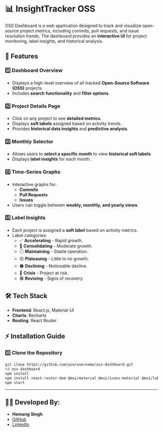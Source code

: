 # 📊 **InsightTracker OSS**

OSS Dashboard is a web application designed to track and visualize open-source project metrics, including commits, pull requests, and issue resolution trends. The dashboard provides an **interactive UI** for project monitoring, label insights, and historical analysis.

## 🚀 Features

### **1️⃣ Dashboard Overview**
- Displays a high-level overview of all tracked **Open-Source Software (OSS)** projects.
- Includes **search functionality** and **filter options**.

### **2️⃣ Project Details Page**
- Click on any project to see **detailed metrics**.
- Displays **soft labels** assigned based on activity trends.
- Provides **historical data insights** and **predictive analysis**.

### **3️⃣ Monthly Selector**
- Allows users to **select a specific month** to view **historical soft labels**.
- Displays **label insights** for each month.

### **4️⃣ Time-Series Graphs**
- Interactive graphs for:
  - **Commits**
  - **Pull Requests**
  - **Issues**
- Users can toggle between **weekly, monthly, and yearly views**.

### **5️⃣ Label Insights**
- Each project is assigned a **soft label** based on activity metrics.
- Label categories:
  - ✅ **Accelerating** - Rapid growth.
  - 🔵 **Consolidating** - Moderate growth.
  - ⚪ **Maintaining** - Stable operation.
  - 🟡 **Plateauing** - Little to no growth.
  - 🟠 **Declining** - Noticeable decline.
  - 🔴 **Crisis** - Project at risk.
  - 🟢 **Reviving** - Signs of recovery.

## 🛠️ Tech Stack
- **Frontend**: React.js, Material-UI
- **Charts**: Recharts
- **Routing**: React Router

## ⚡ Installation Guide

### **1️⃣ Clone the Repository**
```bash
git clone https://github.com/yourusername/oss-dashboard.git
cd oss-dashboard
npm install
npm install react-router-dom @mui/material @mui/icons-material @mui/lab @mui/x-date-pickers @emotion/react @emotion/styled recharts @date-io/date-fns
npm start
```

---

## 👨‍💻 Developed By:
- **Hemang Singh**
- [GitHub](https://github.com/Hemang14)
- [LinkedIn](https://www.linkedin.com/in/hemang14/)
